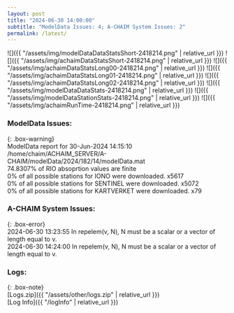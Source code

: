 ```yaml
---
layout: post
title: "2024-06-30 14:00:00"
subtitle: "ModelData Issues: 4; A-CHAIM System Issues: 2"
permalink: /latest/
---
```


![]({{ "/assets/img/modelDataDataStatsShort-2418214.png" | relative_url }})
![]({{ "/assets/img/achaimDataStatsShort-2418214.png" | relative_url }})
![]({{ "/assets/img/achaimDataStatsLong00-2418214.png" | relative_url }})
![]({{ "/assets/img/achaimDataStatsLong01-2418214.png" | relative_url }})
![]({{ "/assets/img/achaimDataStatsLong02-2418214.png" | relative_url }})
![]({{ "/assets/img/modelDataDataStats-2418214.png" | relative_url }})
![]({{ "/assets/img/modelDataStationStats-2418214.png" | relative_url }})
![]({{ "/assets/img/achaimRunTime-2418214.png" | relative_url }})


### ModelData Issues:  
  
{: .box-warning}  
 ModelData report for 30-Jun-2024 14:15:10   
 /home/chaim/ACHAIM_SERVER/A-CHAIM/modelData/2024/182/14/modelData.mat   
 74.8307% of RIO absoprtion values are finite   
 0% of all possible stations for IONO were downloaded. x5617   
 0% of all possible stations for SENTINEL were downloaded. x5072   
 0% of all possible stations for KARTVERKET were downloaded. x79   
  
### A-CHAIM System Issues:  
  
{: .box-error}  
2024-06-30 13:23:55 In repelem(v, N), N must be a scalar or a vector of length equal to v.  
2024-06-30 14:24:00 In repelem(v, N), N must be a scalar or a vector of length equal to v.  

### Logs:  
  
{: .box-note}  
[Logs.zip]({{ "/assets/other/logs.zip" | relative_url }})  
[Log Info]({{ "/logInfo" | relative_url }})  
